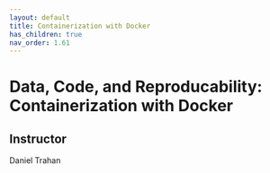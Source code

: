 ```yaml
---
layout: default
title: Containerization with Docker
has_children: true
nav_order: 1.61
---
```


# Data, Code, and Reproducability: Containerization with Docker

## Instructor
Daniel Trahan
